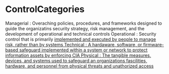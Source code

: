 # ControlCategories

Managerial
 : Overaching policies, procedures, and frameworks designed to guide the organizatins security strategy, risk management, and the development of operational and technical controls
Operational
 : Security control that is primarily <u>implemented and executed by people<u> to manage risk, rather than by systems
Technical
 : A <u>hardaware, software, or firmware-based<u> safeguard implemented within a system or network to protect information assets by enforcing CIA
Physical
 : The tangible measures, devices, and systems used to safeguard an organizations fascilities, hardware, and personnel from physical threats and unathorized access